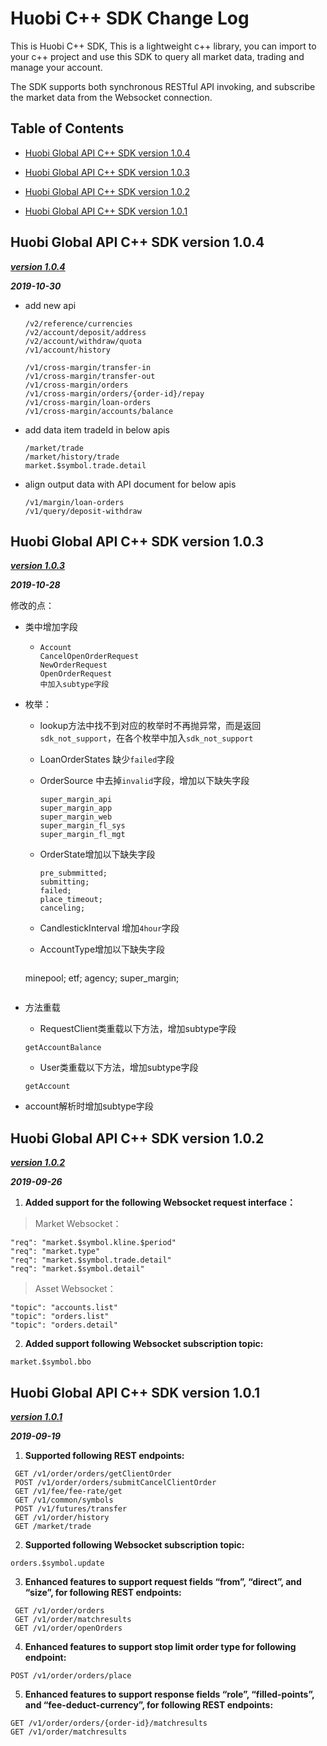 # Huobi C++ SDK Change Log



This is Huobi C++ SDK, This is a lightweight c++ library, you can import to your c++ project and use this SDK to query all market data, trading and manage your account.



The SDK supports both synchronous RESTful API invoking, and subscribe the market data from the Websocket connection.







## Table of Contents

- [Huobi Global API C++ SDK version 1.0.4](#Huobi-Global-API-c++-SDK-version-1.0.4)

- [Huobi Global API C++ SDK version 1.0.3](#Huobi-Global-API-c++-SDK-version-1.0.3)

- [Huobi Global API C++ SDK version 1.0.2](#Huobi-Global-API-c++-SDK-version-1.0.2)

- [Huobi Global API C++ SDK version 1.0.1](#Huobi-Global-API-c++-SDK-version-1.0.1)


## Huobi Global API C++ SDK version 1.0.4

[***version 1.0.4***](https://github.com/HuobiRDCenter/huobi_Cpp/releases)

***2019-10-30***


- add new api

    ```
    /v2/reference/currencies
    /v2/account/deposit/address
    /v2/account/withdraw/quota
    /v1/account/history
    
    /v1/cross-margin/transfer-in
    /v1/cross-margin/transfer-out
    /v1/cross-margin/orders
    /v1/cross-margin/orders/{order-id}/repay
    /v1/cross-margin/loan-orders
    /v1/cross-margin/accounts/balance
    ```

- add data item tradeId in below apis
    ```
    /market/trade
    /market/history/trade
    market.$symbol.trade.detail
    ```

- align output data with API document for below apis
    ```
    /v1/margin/loan-orders   
    /v1/query/deposit-withdraw 
    ```

## Huobi Global API C++ SDK version 1.0.3

[***version 1.0.3***](https://github.com/HuobiRDCenter/huobi_Cpp/releases)

***2019-10-28***

修改的点：

- 类中增加字段

  - ```
    Account 
    CancelOpenOrderRequest 
    NewOrderRequest
    OpenOrderRequest
    中加入subtype字段
    ```

- 枚举：

  - lookup方法中找不到对应的枚举时不再抛异常，而是返回`sdk_not_support`，在各个枚举中加入`sdk_not_support`

  - LoanOrderStates 缺少`failed`字段

  - OrderSource 中去掉`invalid`字段，增加以下缺失字段

    ```
    super_margin_api
    super_margin_app
    super_margin_web
    super_margin_fl_sys
    super_margin_fl_mgt
    ```

  - OrderState增加以下缺失字段

    ```
    pre_submmitted;
    submitting;
    failed;
    place_timeout;
    canceling;  
    ```

  - CandlestickInterval 增加`4hour`字段

  - AccountType增加以下缺失字段
    ```
  minepool;
    etf;
    agency;
    super_margin;
    ```
  
- 方法重载

  - RequestClient类重载以下方法，增加subtype字段

  ```
  getAccountBalance 
  ```

  - User类重载以下方法，增加subtype字段

  ```
  getAccount
  ```

- account解析时增加subtype字段


## Huobi Global API C++ SDK version 1.0.2

[***version 1.0.2***](https://github.com/HuobiRDCenter/huobi_Cpp/releases)

***2019-09-26***

1.  **Added support for the following Websocket request interface：**

> Market Websocket：

```
"req": "market.$symbol.kline.$period"
"req": "market.type"
"req": "market.$symbol.trade.detail"
"req": "market.$symbol.detail"
```

> Asset Websocket：

```
"topic": "accounts.list"
"topic": "orders.list"
"topic": "orders.detail"
```

2. **Added support following Websocket subscription topic:**

```
market.$symbol.bbo
```

 

## Huobi Global API C++ SDK version 1.0.1

[***version 1.0.1***](https://github.com/HuobiRDCenter/huobi_Cpp/releases)

 ***2019-09-19***

1. **Supported following REST endpoints:**

```
 GET /v1/order/orders/getClientOrder
 POST /v1/order/orders/submitCancelClientOrder
 GET /v1/fee/fee-rate/get
 GET /v1/common/symbols
 POST /v1/futures/transfer
 GET /v1/order/history
 GET /market/trade
```

2. **Supported following Websocket subscription topic:**

 ```
 orders.$symbol.update
 ```

3. **Enhanced features to support request fields “from”, “direct”, and “size”, for following REST endpoints:**

```
 GET /v1/order/orders
 GET /v1/order/matchresults
 GET /v1/order/openOrders
```

4. **Enhanced features to support stop limit order type for following endpoint:**

```
POST /v1/order/orders/place
```

5. **Enhanced features to support response fields “role”, “filled-points”, and “fee-deduct-currency”, for following REST endpoints:**

 ```
 GET /v1/order/orders/{order-id}/matchresults
 GET /v1/order/matchresults
 ```
